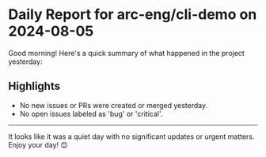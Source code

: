 # Daily Report for arc-eng/cli-demo on 2024-08-05

Good morning! Here's a quick summary of what happened in the project yesterday:

## Highlights
- No new issues or PRs were created or merged yesterday.
- No open issues labeled as 'bug' or 'critical'.

---

It looks like it was a quiet day with no significant updates or urgent matters. Enjoy your day! 😊